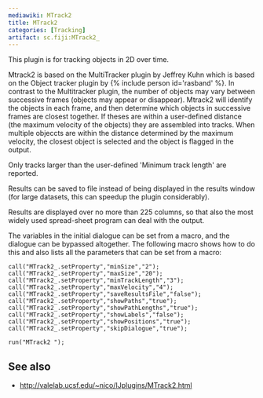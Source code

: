 ```yaml
---
mediawiki: MTrack2
title: MTrack2
categories: [Tracking]
artifact: sc.fiji:MTrack2_
---
```


 This plugin is for tracking objects in 2D over time.

Mtrack2 is based on the MultiTracker plugin by Jeffrey Kuhn which is based on the Object tracker plugin by {% include person id='rasband' %}. In contrast to the Multitracker plugin, the number of objects may vary between successive frames (objects may appear or disappear). Mtrack2 will identify the objects in each frame, and then determine which objects in successive frames are closest together. If theses are within a user-defined distance (the maximum velocity of the objects) they are assembled into tracks. When multiple objeccts are within the distance determined by the maximum velocity, the closest object is selected and the object is flagged in the output.

Only tracks larger than the user-defined 'Minimum track length' are reported.

Results can be saved to file instead of being displayed in the results window (for large datasets, this can speedup the plugin considerably).

Results are displayed over no more than 225 columns, so that also the most widely used spread-sheet program can deal with the output.

The variables in the initial dialogue can be set from a macro, and the dialogue can be bypassed altogether. The following macro shows how to do this and also lists all the parameters that can be set from a macro:

    call("MTrack2_.setProperty","minSize","2");
    call("MTrack2_.setProperty","maxSize","20");
    call("MTrack2_.setProperty","minTrackLength","3");
    call("MTrack2_.setProperty","maxVelocity","4");
    call("MTrack2_.setProperty","saveResultsFile","false");
    call("MTrack2_.setProperty","showPaths","true");
    call("MTrack2_.setProperty","showPathLengths","true");
    call("MTrack2_.setProperty","showLabels","false");
    call("MTrack2_.setProperty","showPositions","true");
    call("MTrack2_.setProperty","skipDialogue","true");

    run("MTrack2 ");

## See also

-   http://valelab.ucsf.edu/~nico/IJplugins/MTrack2.html

 
